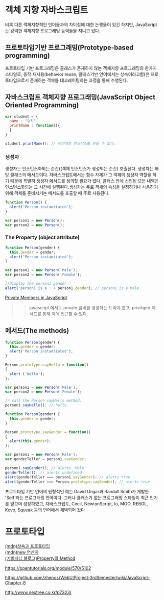 # 객체 지향 자바스크립트
비록 다른 객체지향적인 언어들과의 차이점에 대한 논쟁들이 있긴 하지만, JavaScript는 강력한 객체지향 프로그래밍 능력들을 지니고 있다.
  
## 프로토타입기반 프로그래밍(Prototype-based programming)
프로토타입 기반 프로그래밍은 클래스가 존재하지 않는 객체지향 프로그래밍의 한가지 스타일로, 동작 재사용(behavior reuse, 클래스기반 언어에서는 상속이라고함)은 프로토타입으로서 존재하는 객체를 데코레이팅하는 과정을 통해 수행된다.

## 자바스크립트 객체지향 프로그래밍(JavaScript Object Oriented Programming)
```javascript
var student = {
  name : "수지",
  printName : function(){
  }
}

student.printName(); // 여러개의 인스턴스를 만들 수 없다.
```

### 생성자
생성자는 인스턴스화되는 순간((객체 인스턴스가 생성되는 순간) 호출된다. 생성자는 해당 클래스의 메서드이다. 자바스크립트에서는 함수 자체가 그 객체의 생성자 역할을 하기 때문에 특별히 생성자 메서드를 정의할 필요가 없다. 클래스 안에 선언된 모든 내역은 인스턴스화되는 그 시간에 실행된다.생성자는 주로 객체의 속성을 설정하거나 사용하기 위해 객체를 준비시키는 메서드를 호출할 때 주로 사용된다. 

```javascript
function Person() {
  alert('Person instantiated');
}

var person1 = new Person();
var person2 = new Person();
```

### The Property (object attribute)

```javascript
function Person(gender) {
  this.gender = gender;
  alert('Person instantiated');
}

var person1 = new Person('Male');
var person2 = new Person('Female');

//display the person1 gender
alert('person1 is a ' + person1.gender); // person1 is a Male
```
[Private Members in JavaScript](http://javascript.crockford.com/private.html)
>> javascript 에서도 private 멤버를 생성하는 트릭이 있고, priviliged 메서드를 통해 이에 접근할 수 있다.

## 메서드(The methods)
```javascript
function Person(gender) {
  this.gender = gender;
  alert('Person instantiated');
}

Person.prototype.sayHello = function()
{
  alert ('hello');
};

var person1 = new Person('Male');
var person2 = new Person('Female');

// call the Person sayHello method.
person1.sayHello(); // hello
```
```javascript
function Person(gender) {
  this.gender = gender;
}

Person.prototype.sayGender = function()
{
  alert(this.gender);
};

var person1 = new Person('Male');
var genderTeller = person1.sayGender;

person1.sayGender(); // alerts 'Male'
genderTeller(); // alerts undefined
alert(genderTeller === person1.sayGender); // alerts true
alert(genderTeller === Person.prototype.sayGender); // alerts true
```



프로토타입 기반 언어의 원형적인 예는 David Ungar과 Randall Smith가 개발한 'Self'라는 프로그래밍 언어이다. 그러나 클래스가 없는 프로그래밍 스타일이 최근 인기를 얻으며 성장하였고, 자바스크립트, Cecil, NewtonScript, Io, MOO, REBOL, Kevo, Squeak 등의 언어에서 채택되어 왔다
# 프로토타입

[(mdn)상속과 프로토타입](https://developer.mozilla.org/ko/docs/Web/JavaScript/Guide/Inheritance_and_the_prototype_chain)  
[(mdn)new 연산자](https://developer.mozilla.org/en-US/docs/Web/JavaScript/Reference/Operators/new)  
[(기발자님 블로그)Property와 Method](https://brunch.co.kr/@brunch92ny/17)


https://opentutorials.org/module/570/5102

https://github.com/zhenos/WebUIProject-3rdSemester/wiki/JavaScript-Chapter-6

http://www.nextree.co.kr/p7323/

